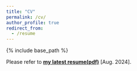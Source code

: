 ```yaml
---
title: "CV"
permalink: /cv/
author_profile: true
redirect_from:
  - /resume
---
```


{% include base_path %}

Please refer to [**my latest resume(pdf)**](http://alexxiao95.github.io/files/resume_Hao.pdf) [Aug. 2024].

<!--
<object data="../files/resume_Hao.pdf" type="application/pdf" width="700px" height="700px">
  <p>This browser does not support embedded PDFs. Please download the PDF to view it: <a href="../files/resume_Hao.pdf">Curriculum Vitae</a>.</p>
</object>-->


<!--Education
======
### [University of Washington](https://www.washington.edu) (UW)
* M.S. in Electrical & Computer Engineering, Sep.2017 - Dec. 2018
* Member of Information Processing Lab where the main research areas are computer vision and image processing

### [Shanghai Jiao Tong University](http://www.sjtu.edu.cn) (SJTU)
* B.S. in Electrical & Computer Engineering, Sep. 2013 - Jun. 2017
* Member of IVM Lab, Outstanding Graduate of SJTU


Skills
======
* Interests: Computer Vision, Machine Learning, Deep Learning, Autonomous Driving
* language: C/C++, Python, Java, Matlab
* Tools: OpenCV, Linux, Git, Vim, Bash, TensorFlow, Azure, AWS

Work Experiences
======
### [TuSimple Inc.](http://www.tusimple.com/index-en.html)
Research Engineer in Perception Team

* Working on **trajectory prediction** for other vehicles based on scenario understanding

### [TuSimple Inc.](http://www.tusimple.com/index-en.html)
Machine Learning Intern in Perception Team

* Built an online **multi-sensor tracking** algorithm, which includes Lidar and cameras, that runs in real-time for an autonomous truck

* Utilized lane detection results and 3d map to do real-time camera pose estimation and tracking stabilization

* Created a regression test pipeline for better analyzing tracking results of different versions of tracking algorithm

  
Experiences
======

### [Information Processing Lab](http://allison.ee.washington.edu/index_files/Page701.htm) (IPL), UW

Graduate Research Assistant, supervised by [*Prof. Jenq-Neng Hwang*](http://www.ee.washington.edu/people/jenq-neng-hwang/)

* Realized a fully unsupervised online learning framework to achieve **multi-camera tracking** of people
* Designed multi-camera tracking of vehicle with a fusion of adaptive appearance, semantic features and comparison of license plates
* Participated in [*NVIDIA AI City challenge 2018*](https://www.aicitychallenge.org), which held as a workshop at [*CVPR 2018*](http://cvpr2018.thecvf.com), and achieved a superiority performance in both Track 1: Traffic Flow Analysis and Track 3: Multi-camera Vehicle Detection & Reidentification, among over 20 teams

### **[Image, Video, and Multimedia Communication Lab](http://ivm.sjtu.edu.cn) (IVM), SJTU**

Undergraduate Research Assistant, supervised by [*Prof. Weiyao Lin*](https://weiyaolin.github.io).

* Collected two challenging group re-identification datasets by tracking people in a crowd scene and implementing socially constraint structure learning to detect groups.
* Developed a multi-grain **group re-identification** process which derives features for multi-grain objects and iteratively evaluates their importance to handle interferences from group dynamics.
* Proposed a multi-order matching process by a personalized random walk scheme through a multi-order association graph, which integrated multi-grain information to obtain more reliable group matching results.

Project Leader of an Intelligent System

* Achieved a real-time object detection system by training detection model based on YOLO, which can classify abnormal events.
* Utilized graph matching algorithm based on confident tracklets to develop multiple object tracking algorithm.
* Implemented a **real-time UAV-based intelligent tracking system** on video stream by combining detection and tracking algorithm


### **[Research Center of Intelligent Internet of Things](http://iiot.sjtu.edu.cn/) (IIOT), SJTU**

Project Team Leader, supervised by [*Prof. Xinbing Wang*](http://www.cs.sjtu.edu.cn/~wang-xb/).

* Conducted the construction and maintenance of an academic search system: [*Acemap*](https://acemap.info).
* Analyzed a large scale academic dataset, [*Microsoft Academic Graph*](https://www.microsoft.com/en-us/research/project/microsoft-academic-graph/) (MAG), which included data crawling, cleaning and processing.
* Adapted topic model to recognize the relationship between word topics and document topics.
* Designed a novel “interactive map” approach to visualize large-scale academic literatures and display the deep relationship among them.


Publications
======

* W. Lin, Y. Li, **H. Xiao**, J. See, J. Zou, H. Xiong, J. Wang and T. Mei, [Group Re-Identification with Multi-grained Matching and Integration](https://alexxiao95.github.io/publications/tcyber2019), in IEEE Transactions on Cybernetics, 2019
* **H. Xiao**, W. Lin, B. Sheng, K. Lu, J. Yan, J. Wang, E. Ding, Y. Zhang, H. Xiong, [Group Re-Identification: Leveraging and Integrating Multi-Grain Information](https://alexxiao95.github.io/publications/acmmm2018), in ACM Multimedia, 2018
* Z. Tang, G. Wang, **H. Xiao**, A. Zheng and J.-N. Hwang, [Single-camera and inter-camera vehicle tracking and 3D speed estimation based on fusion of visual and semantic features](https://alexxiao95.github.io/publications/cvpr2018), in IEEE CVPR Workshop on the NVIDIA AI City Challenge, 2018

  
Patent
======
* [Construction and Visualization of Heterogeneous Topic Web Based on Text Network](http://www.soopat.com/Patent/201610757401), Patent #: ZL201610757401.0 (Chinese)
  
Honors
======
* Student Travel Grant, ACM Multimedia 2018 conference, funded by US National Science Foundation(NSF), Aug. 2018

* Winner Team, Track 1 & Track 3 at the NVIDIA AI City Challenge Workshop at CVPR 2018, Jun. 2018

* Academic Excellence Scholarship & Xin Dong Scholarship & National Endeavor Fellowship in SJTU, 2013-2017

* First Prize, Chinese Mathematical Olympiad & China Undergraduate Mathematical Contest in Modeling, 2012-2013

Service
======
* Conference and Journal Reviewer: CVPR 2018, ETRI 2018
-->
